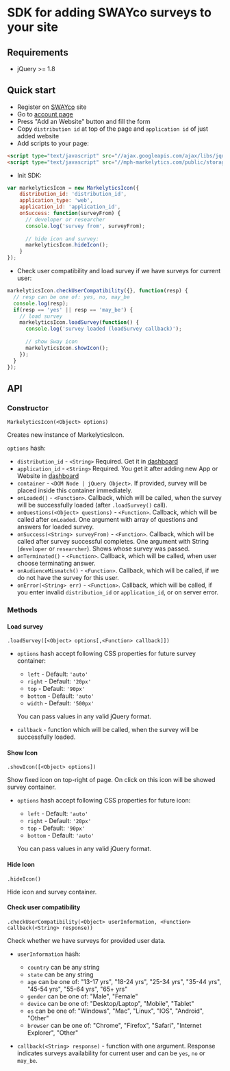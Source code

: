 SDK for adding SWAYco surveys to your site
==========================================

## Requirements ##
- jQuery >= 1.8

## Quick start ##

- Register on [SWAYco](http://mph-markelytics.com) site
- Go to [account page](http://mph-markelytics.com/app)
- Press "Add an Website" button and fill the form
- Copy `distribution id` at top of the page and `application id` of just added website
- Add scripts to your page:

```html
<script type="text/javascript" src="//ajax.googleapis.com/ajax/libs/jquery/2.1.1/jquery.min.js"></script>
<script type="text/javascript" src="//mph-markelytics.com/public/storage/jquery.markelytics.0.0.2.js"></script>
```

- Init SDK:

```js
var markelyticsIcon = new MarkelyticsIcon({
    distribution_id: 'distribution_id',
    application_type: 'web',
    application_id: 'application_id',
    onSuccess: function(surveyFrom) {
      // developer or researcher
      console.log('survey from', surveyFrom);
      
      // hide icon and survey:
      markelyticsIcon.hideIcon();
    }
});
```

- Check user compatibility and load survey if we have surveys for current user:

```js
markelyticsIcon.checkUserCompatibility({}, function(resp) {
  // resp can be one of: yes, no, may_be
  console.log(resp);
  if(resp == 'yes' || resp == 'may_be') {
    // load survey
    markelyticsIcon.loadSurvey(function() {
      console.log('survey loaded (loadSurvey callback)');
      
      // show Sway icon
      markelyticsIcon.showIcon();
    });
  }
});
```


## API ##

### Constructor ###

```
MarkelyticsIcon(<Object> options)
```

Creates new instance of MarkelyticsIcon.

`options` hash:
- `distribution_id` - `<String>` Required. Get it in [dashboard](http://mph-markelytics.com/app)
- `application_id` - `<String>` Required. You get it after adding new App or Website in [dashboard](http://mph-markelytics.com/app)
- `container` - `<DOM Node | jQuery Object>`. If provided, survey will be placed inside this container immediately.
- `onLoaded()` - `<Function>`. Callback, which will be called, when the survey will be successfully loaded (after `.loadSurvey()` call).
- `onQuestions(<Object> questions)` - `<Function>`. Callback, which will be called after `onLoaded`. One argument with array of questions and answers for loaded survey.
- `onSuccess(<String> surveyFrom)` - `<Function>`. Callback, which will be called after survey successful completes. One argument with String (`developer` or `researcher`).
Shows whose survey was passed.
- `onTerminated()` - `<Function>`. Callback, which will be called, when user choose terminating answer.
- `onAudienceMismatch()` - `<Function>`. Callback, which will be called, if we do not have the survey for this user.
- `onError(<String> err)` - `<Function>`. Callback, which will be called, if you enter invalid `distribution_id` or `application_id`, or on server error.



### Methods ###

#### Load survey ####

```
.loadSurvey([<Object> options[,<Function> callback]])
```

- `options` hash accept following CSS properties for future survey container:
  - `left` - Default: `'auto'`
  - `right` - Default: `'20px'`
  - `top` - Default: `'90px'`
  - `bottom` - Default: `'auto'`
  - `width` - Default: `'500px'`
  
  You can pass values in any valid jQuery format.

- `callback` - function which will be called, when the survey will be successfully loaded.


#### Show Icon ####

```
.showIcon([<Object> options])
```

Show fixed icon on top-right of page. On click on this icon will be showed survey container.

- `options` hash accept following CSS properties for future icon:
  - `left` - Default: `'auto'`
  - `right` - Default: `'20px'`
  - `top` - Default: `'90px'`
  - `bottom` - Default: `'auto'`
  
  You can pass values in any valid jQuery format.


#### Hide Icon ####

```
.hideIcon()
```

Hide icon and survey container.


#### Check user compatibility ####

```
.checkUserCompatibility(<Object> userInformation, <Function> callback(<String> response))
```

Check whether we have surveys for provided user data.

- `userInformation` hash:
  - `country` can be any string
  - `state` can be any string
  - `age` can be one of: "13-17 yrs", "18-24 yrs", "25-34 yrs", "35-44 yrs", "45-54 yrs", "55-64 yrs", "65+ yrs"
  - `gender` can be one of: "Male", "Female"
  - `device` can be one of: "Desktop/Laptop", "Mobile", "Tablet"
  - `os` can be one of: "Windows", "Mac", "Linux", "IOS", "Android", "Other"
  - `browser` can be one of: "Chrome", "Firefox", "Safari", "Internet Explorer", "Other"

- `callback(<String> response)` - function with one argument. Response indicates surveys availability for current user and can be `yes`, `no` or `may_be`.

